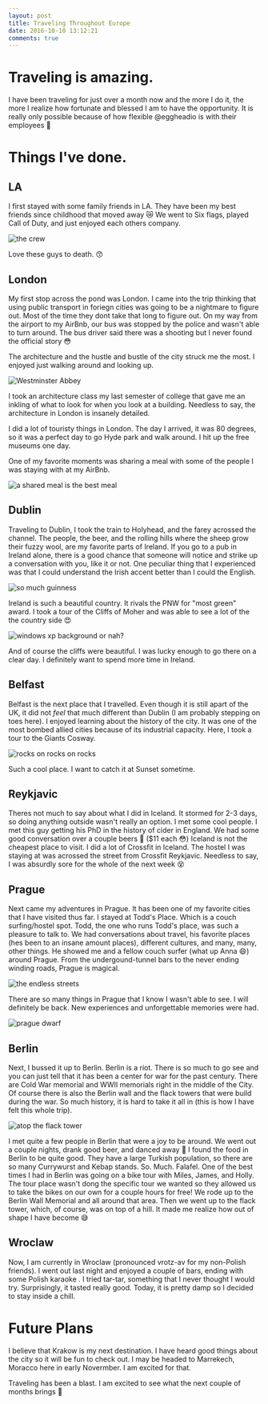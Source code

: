 ```yaml
---
layout: post
title: Traveling Throughout Europe
date: 2016-10-10 13:12:21
comments: true
---
```


# Traveling is amazing.

I have been traveling for just over a month now and the more I do it, the more I realize how
fortunate and blessed I am to have the opportunity. It is really only possible because of how flexible 
@eggheadio is with their employees :raised_hands: 

# Things I've done.

## LA
I first stayed with some family friends in LA. They have been my best friends since childhood 
that moved away :crying_cat_face: We went to Six flags, played Call of Duty, and just enjoyed
each others company. 

![the crew](https://s3.amazonaws.com/ianjonesfirehose/uploads/blog/traveling_europe/luke_and_justin.jpg)

Love these guys to death. :kissing_smiling_eyes:

## London

My first stop across the pond was London. I came into the trip thinking that using public transport
in foriegn cities was going to be a nightmare to figure out. Most of the time they dont take that
long to figure out. On my way from the airport to my AirBnb, our bus was stopped by the police and 
wasn't able to turn around. The bus driver said there was a shooting but I never found the official
story :flushed: 

The architecture and the hustle and bustle of the city struck me the most. I enjoyed just walking around 
and looking up. 

![Westminster Abbey](https://s3.amazonaws.com/ianjonesfirehose/uploads/blog/traveling_europe/westminster_abbey.jpg)

I took an architecture class my last semester of college that gave me an inkling of what to look for
when you look at a building. Needless to say, the architecture in London is insanely detailed. 

I did a lot of touristy things in London. The day I arrived, it was 80 degrees, so it was a perfect day 
to go Hyde park and walk around. I hit up the free museums one day. 

One of my favorite moments was sharing a meal with some of the people I was staying with at my AirBnb.

![a shared meal is the best meal](https://s3.amazonaws.com/ianjonesfirehose/uploads/blog/traveling_europe/london_airbnb.jpg)

## Dublin

Traveling to Dublin, I took the train to Holyhead, and the farey acrossed the channel. The people, the beer, 
and the rolling hills where the sheep grow their fuzzy wool, are my favorite parts of Ireland. If you go
to a pub in Ireland alone, there is a good chance that someone will notice and strike up a conversation with
you, like it or not. One peculiar thing that I experienced was that I could understand the Irish accent better
than I could the English. 

![so much guinness](https://s3.amazonaws.com/ianjonesfirehose/uploads/blog/traveling_europe/guinness.jpg)

Ireland is such a beautiful country. It rivals the PNW for "most green" award. I took a tour of the 
Cliffs of Moher and was able to see a lot of the the country side :heart_eyes:

![windows xp background or nah?](https://s3.amazonaws.com/ianjonesfirehose/uploads/blog/traveling_europe/windows_xp_background.jpg)


And of course the cliffs were beautiful. I was lucky enough to go there on a clear day. I definitely want
to spend more time in Ireland. 

## Belfast

Belfast is the next place that I travelled. Even though it is still apart of the UK, it did not _feel_ that
much different than Dublin (I am probably stepping on toes here). I enjoyed learning about the history
of the city. It was one of the most bombed allied cities because of its industrial capacity. Here, I took
a tour to the Giants Cosway.

![rocks on rocks on rocks](https://s3.amazonaws.com/ianjonesfirehose/uploads/blog/traveling_europe/giants_cosway.jpg) 

Such a cool place. I want to catch it at Sunset sometime. 

## Reykjavic

Theres not much to say about what I did in Iceland. It stormed for 2-3 days, so doing anything outside wasn't
really an option. I met some cool people. I met this guy getting his PhD in the history of cider in England. We 
had some good conversation over a couple beers :beers: ($11 each :flushed:) Iceland is not the cheapest place to
visit. I did a lot of Crossfit in Iceland. The hostel I was staying at was acrossed the street from Crossfit Reykjavic.
Needless to say, I was absurdly sore for the whole of the next week :dizzy_face:

## Prague

Next came my adventures in Prague. It has been one of my favorite cities that I have visited thus far. I stayed at 
Todd's Place. Which is a couch surfing/hostel spot. Todd, the one who runs Todd's place, was such a pleasure to talk to.
We had conversations about travel, his favorite places (hes been to an insane amount places), different cultures, and many, 
many, other things. He showed me and a fellow couch surfer (what up Anna :smile:) around Prague. From the undergound-tunnel
bars to the never ending winding roads, Prague is magical. 

![the endless streets](https://s3.amazonaws.com/ianjonesfirehose/uploads/blog/traveling_europe/prague_streets.jpg)

There are so many things in Prague that I know I wasn't able to see. I will definitely be back. New experiences and
unforgettable memories were had.

![prague dwarf](https://s3.amazonaws.com/ianjonesfirehose/uploads/blog/traveling_europe/prague_dwarf.jpg)

## Berlin

Next, I bussed it up to Berlin. Berlin is a riot. There is so much to go see and you can just tell that it has been a center for 
war for the past century. There are Cold War memorial and WWII memorials right in the middle of the City. Of course there is 
also the Berlin wall and the flack towers that were build during the war. So much history, it is hard to take it all in (this is
how I have felt this whole trip). 

![atop the flack tower](https://s3.amazonaws.com/ianjonesfirehose/uploads/blog/traveling_europe/atop_the_flack_tower.jpg)

I met quite a few people in Berlin that were a joy to be around. We went out a couple nights, drank
good beer, and danced away :dancer: I found the food in Berlin to be quite good. They have a large Turkish population, so there
are so many Currywurst and Kebap stands. So. Much. Falafel. One of the best times I had in Berlin was going on a bike tour with
Miles, James, and Holly. The tour place wasn't dong the specific tour we wanted so they allowed us to take the bikes on our own
for a couple hours for free! We rode up to the Berlin Wall Memorial and all around that area. Then we went up to the 
flack tower, which, of course, was on top of a hill. It made me realize how out of shape I have become :sweat_smile:

## Wroclaw

Now, I am currently in Wroclaw (pronounced vrotz-av for my non-Polish friends). I went out last night and enjoyed a couple of
bars, ending with some Polish karaoke . I tried tar-tar, something that I never thought I would try. Surprisingly, it tasted 
really good. Today, it is pretty damp so I decided to stay inside a chill.

# Future Plans

I believe that Krakow is my next destination. I have heard good things about the city so it will be fun to check out. I may be 
headed to Marrekech, Moracco here in early Novermber. I am excited for that. 

Traveling has been a blast. I am excited to see what the next couple of months brings :rocket: